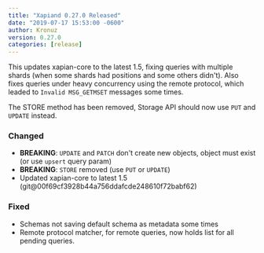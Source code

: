 ```yaml
---
title: "Xapiand 0.27.0 Released"
date: "2019-07-17 15:53:00 -0600"
author: Kronuz
version: 0.27.0
categories: [release]
---
```


This updates xapian-core to the latest 1.5, fixing queries with multiple shards
(when some shards had positions and some others didn't). Also fixes queries under
heavy concurrency using the remote protocol, which leaded to `Invalid MSG_GETMSET`
messages some times.

The STORE method has been removed, Storage API should now use `PUT` and `UPDATE`
instead.



### Changed
- **BREAKING**: `UPDATE` and `PATCH` don't create new objects, object must exist (or use `upsert` query param)
- **BREAKING**: `STORE` removed (use `PUT` or `UPDATE`)
- Updated xapian-core to latest 1.5 (git@00f69cf3928b44a756ddafcde248610f72babf62)

### Fixed
- Schemas not saving default schema as metadata some times
- Remote protocol matcher, for remote queries, now holds list for all pending queries.
